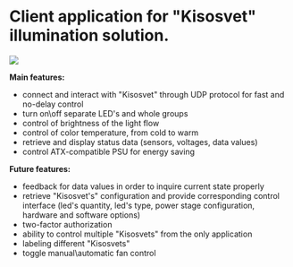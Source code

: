 # **Client application for "Kisosvet" illumination solution.**


![](http://i.piccy.info/i9/70bf446e2c46f7b939384bdc852296c9/1495725771/18478/1148749/Screenshot_20170525_175038.png)



**Main features:** 

- connect and interact with "Kisosvet" through UDP protocol for fast and no-delay control
- turn on\off separate LED's and whole groups
- control of brightness of the light flow
- control of color temperature, from cold to warm
- retrieve and display status data (sensors, voltages, data values)
- control ATX-compatible PSU for energy saving

**Future features:**
- feedback for data values in order to inquire current state properly
- retrieve "Kisosvet's" configuration and provide corresponding control interface
(led's quantity, led's type, power stage configuration, hardware and software options)
- two-factor authorization
- ability to control multiple "Kisosvets" from the only application
- labeling different "Kisosvets"
- toggle manual\automatic fan control
